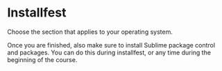 # Installfest

Choose the section that applies to your operating system.

Once you are finished, also make sure to install Sublime package control and packages. You can do this during installfest, or any time during the beginning of the course.

